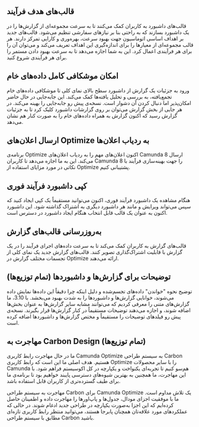 ## قالب‌های هدف فرآیند

قالب‌های داشبورد به کاربران کمک می‌کنند تا به سرعت مجموعه‌ای از گزارش‌ها را در یک داشبورد بسازند که به راحتی بنا بر نیازهای سفارشی تنظیم می‌شود. قالب‌های جدید بر اهداف اساسی اتوماسیون جهت بهبود سرعت، بهره‌وری و کارایی تمرکز دارند. هر قالب مجموعه‌ای از معیارها را برای اندازه‌گیری این اهداف تعریف می‌کند و می‌توان آن را برای هر فرآیندی اعمال کرد. این به شما اجازه می‌دهد تا به سرعت بهبود دادن مستمر را برای هر فرآیندی شروع کنید.

## امکان موشکافی کامل داده‌های خام

ورود به جزئیات یک گزارش از داشبورد سطح بالای نمای کلی تا موشکافی داده‌های خام تجمع‌یافته، به بررسی و تحلیل یافته‌ها کمک می‌کند. این جابه‌جایی در حال حاضر امکان‌پذیر اما دنبال کردن آن دشوار است. نسخه‌ی پیش رو جابه‌جایی را بهینه می‌کند. در هر جایی از بخش گزارش می‌توان بر روی گزارشات داشبورد کلیک کرد تا به جزئیات گزارش رسید که اکنون گزارش به همراه داده‌های خام را به صورت کنار هم نشان می‌دهد.

## ارسال اعلان‌های Optimize به ردیاب اعلان‌ها

برنامه‌ی Optimize اکنون اعلان‌های مهم را به ردیاب اعلان‌های Camunda 8 ارسال می‌کند. این به ما اجازه می‌دهد تا کاربران Camunda 8 را جهت بهینه‌سازی فرآیند با نکاتی در مورد مزایای استفاده از Optimize پشتیبانی کنیم.

## کپی داشبورد فرآیند فوری

هنگام مشاهده یک داشبورد فرآیند فوری، اکنون می‌توانید مستقیماً یک کپی ایجاد کنید که سپس می‌تواند ویرایش و مانند هر داشبورد دیگری به اشتراک گذاشته شود. این داشبورد اکنون به عنوان یک قالب قابل انتخاب هنگام ایجاد داشبورد در دسترس است.

## به‌روزرسانی قالب‌های گزارش 

قالب‌های گزارش به کاربران کمک می‌کند تا به سرعت داده‌های اجرای فرآیند را در یک گزارش با قابلیت اشتراک‌گذاری تصویر کنند. قالب‌های گزارش جدید یک نمای کلی از تجسمات مختلف گزارش در Optimize ارائه می‌دهند.

## توضیحات برای گزارش‌ها و داشبوردها (تمام توزیع‌ها)

توضیح نحوه "خواندن" داده‌های تجسم‌شده و دلیل اینکه چرا دقیقاً این داده‌ها نمایش داده می‌شوند، خوانایی گزارش‌ها و داشبوردها را به شدت بهبود می‌بخشد. با 3.10، ما گزارش‌های متنی را معرفی کردیم که می‌توانند مشابه سایر گزارش‌ها به عنوان بخش‌ها اضافه شوند، و اجازه می‌دهند توضیحات مستقیماً در کنار گزارش‌ها قرار بگیرند. نسخه‌ی پیش رو فیلدهای توضیحات را مستقیماً و مختص گزارش‌ها و داشبوردها اضافه کرده است.

## مهاجرت به Carbon Design (تمام توزیع‌ها)
ما در حال مهاجرت رابط کاربری Camunda Optimize به سیستم طراحی Carbon هستیم. هدف اصلی ما این است که رابط کاربری Optimize را با سایر محصولات Camunda هم‌سو کنیم تا تجربه‌ای یکنواخت و یکپارچه در کل اکوسیستم فراهم شود. با این مهاجرت، ما همچنین به بهترین شیوه‌های دسترسی پایبند خواهیم بود تا برنامه‌ی ما برای طیف گسترده‌تری از کاربران قابل استفاده باشد.

مهاجرت به سیستم طراحی Carbon برای Camunda Optimize یک تلاش مداوم است. ما با موفقیت اجزای مودال، جدول‌ها و پاپ‌اورها را مهاجرت داده‌ و اطمینان حاصل کرده‌ایم که این اجزا به‌صورت یکپارچه در طراحی جدید ادغام شوند. در حالی که عملکردهای مورد علاقه‌تان همچنان پابرجا هستند، می‌توانید منتظر رابط کاربری تازه‌ای مطابق با سیستم طراحی Carbon باشید.

